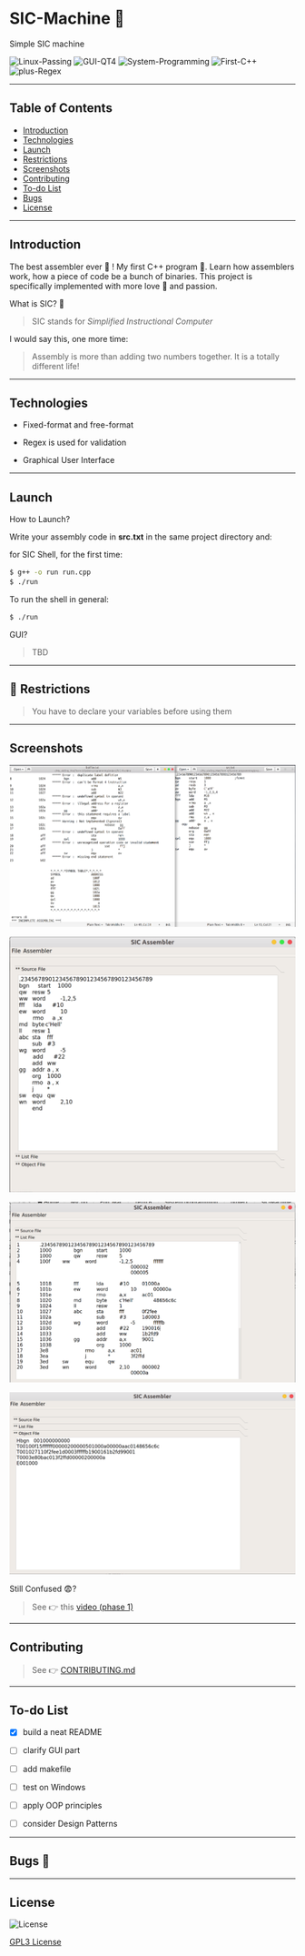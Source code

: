 
# SIC-Machine 💫
Simple SIC machine

![Linux-Passing][1] ![GUI-QT4][2] ![System-Programming][3] ![First-C++][4]
![plus-Regex][5]

[1]: https://img.shields.io/:Linux-Passing-whiteGreen.svg?style=round-square
[2]: https://img.shields.io/:GUI-QT4-yellow.svg?style=round-square
[3]: https://img.shields.io/:System-Programming-purple.svg?style=round-square
[4]: https://img.shields.io/:First-C++-darkblue.svg?style=round-square
[5]: https://img.shields.io/:plus-Regex-blue.svg?style=round-square

---

## Table of Contents
* [Introduction][10]
* [Technologies][11]
* [Launch][12]
* [Restrictions][13]
* [Screenshots][14]
* [Contributing][15]
* [To-do List][16]
* [Bugs][17]
* [License][18]


[10]: https://github.com/Hagar-Usama/SIC-Machine#introduction

[11]: https://github.com/Hagar-Usama/SIC-Machine#technologies

[12]: https://github.com/Hagar-Usama/SIC-Machine#launch

[13]: https://github.com/Hagar-Usama/SIC-Machine#-restrictions

[14]: https://github.com/Hagar-Usama/SIC-Machine#screenshots

[15]: https://github.com/Hagar-Usama/SIC-Machine#contributing

[16]: https://github.com/Hagar-Usama/SIC-Machine#to-do-list

[17]: https://github.com/Hagar-Usama/SIC-Machine#bugs-

[18]: https://github.com/Hagar-Usama/SIC-Machine#license

---

## Introduction
The best assembler ever 🌟 ! My first C++ program 🙈. Learn how assemblers work, how a piece of code be a bunch of binaries. This project is specifically implemented with more love 💙 and passion.

What is SIC? 🤔
>SIC stands for _Simplified Instructional Computer_

I would say this, one more time:
> Assembly is more than adding two numbers together. It is a totally different life!

---

## Technologies

* Fixed-format and free-format

* Regex is used for validation

* Graphical User Interface

---

## Launch

 How to Launch?

 Write your assembly code in **src.txt** in the same project directory and:

 for SIC Shell, for the first time:
 ```bash
 $ g++ -o run run.cpp
 $ ./run
 ```
 To run the shell in general:
 ```bash
 $ ./run
 ```

 GUI?
 > TBD

---

 ## 🚫 **Restrictions**
 > You have to declare your variables before using them

---


## Screenshots

![err_detect][40]

![gui_src][41]

![gui_list][42]

![gui_obj][43]


Still Confused 😨?
> See 👉  this [video (phase 1)][45]

[40]:https://github.com/Hagar-Usama/SIC-Machine/blob/master/images/err_detect.png
[41]:https://github.com/Hagar-Usama/SIC-Machine/blob/master/images/gui_src.png
[42]:https://github.com/Hagar-Usama/SIC-Machine/blob/master/images/gui_list.png
[43]:https://github.com/Hagar-Usama/SIC-Machine/blob/master/images/gui_obj.png
[45]:https://youtu.be/ETbdKmU6VZw


---

## Contributing
> See 👉  [CONTRIBUTING.md][27]

[27]:https://github.com/Hagar-Usama/SIC-Machine/blob/master/CONTRIBUTING.md

---
## To-do List
* [x] build a neat README
* [ ] clarify GUI part
* [ ] add makefile
* [ ] test on Windows
* [ ] apply OOP principles
* [ ] consider Design Patterns


---

## Bugs 🐞


---

## License
![License](http://img.shields.io/:License-GPL3-blue.svg?style=round-square)

[GPL3 License](https://www.gnu.org/licenses/gpl-3.0.en.html "GPL3")

